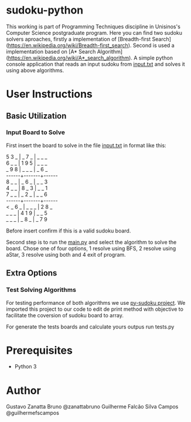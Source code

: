 # sudoku-python

This working is part of Programming Techniques discipline in Unisinos's Computer Science postgraduate program. Here you can find two sudoku solvers aproaches, firstly a implementation of [Breadth-first Search] (https://en.wikipedia.org/wiki/Breadth-first_search). Second is used a implementation based on [A* Search Algorithm] (https://en.wikipedia.org/wiki/A*_search_algorithm).
 A simple python console application that reads an input sudoku from [input.txt](input.txt) and solves it using above algorithms.

 # User Instructions
 ## Basic Utilization
 ### Input Board to Solve

 First insert the board to solve in the file [input.txt](input.txt) in format like this:

5 3 _ | _ 7 _ | _ _ _<br />
6 _ _ | 1 9 5 | _ _ _<br />
_ 9 8 | _ _ _ | _ 6 _<br />
------+-------+------<br />
8 _ _ | _ 6 _ | _ _ 3<br />
4 _ _ | 8 _ 3 | _ _ 1<br />
7 _ _ | _ 2 _ | _ _ 6<br />
------+-------+------<br /><
_ 6 _ | _ _ _ | 2 8 _<br />
_ _ _ | 4 1 9 | _ _ 5<br />
_ _ _ | _ 8 _ | _ 7 9<br />

Before insert confirm if this is a valid sudoku board.

Second step is to run the [main.py](main.py) and select the algorithm to solve the board. Chose one of four options, 1 resolve using BFS, 2 resolve using aStar, 3 resolve using both and 4 exit of program.

 ## Extra Options
 ### Test Solving Algorithms

For testing performance of both algorithms we use [py-sudoku project](https://pypi.org/project/py-sudoku/). We imported this project to our code to edit de print method with objective to facilitate the coversion of sudoku board to array.

For generate the tests boards and calculate yours outpus run tests.py
 

# Prerequisites
  * Python 3

# Author
Gustavo Zanatta Bruno @zanattabruno
Guilherme Falcão Silva Campos @guilhermefscampos